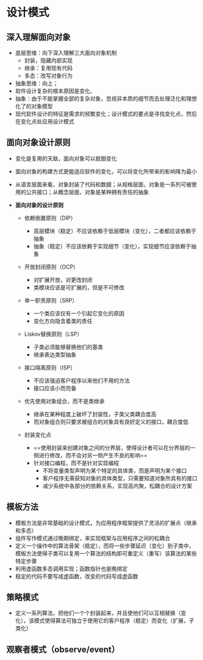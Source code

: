 #  设计模式

## 深入理解面向对象

- 底层思维：向下深入理解三大面向对象机制
  - 封装，隐藏内部实现
  - 继承：复用现有代码
  - 多态：改写对象行为
- 抽象思维：向上；
- 软件设计复杂的根本原因是变化、
- 抽象：由于不能掌握全部的复杂对象，忽视非本质的细节而去处理泛化和理想化了的对象模型
- 现代软件设计的特征是需求的频繁变化；设计模式的要点是寻找变化点，然后在变化点处应用设计模式

## 面向对象设计原则

- 变化是复用的天敌，面向对象可以抵御变化

- 面向对象的构建方式更能适应软件的变化，可以将变化所带来的影响降为最小

- 从语言层面来看，对象封装了代码和数据；从规格层面，对象是一系列可被使用的公共接口；从概念层面，对象是某种拥有责任的抽象

- **面向对象的设计原则**

  - 依赖倒置原则（DIP）
    - 高层模块（稳定）不应该依赖于低层模块（变化），二者都应该依赖于抽象
    - 抽象（稳定）不应该依赖于实现细节（变化），实现细节应该依赖于抽象

  - 开放封闭原则（OCP）
    - 对扩展开放，对更改封闭
    - 类模块应该是可扩展的，但是不可修改
  - 单一职责原则（SRP）
    - 一个类应该仅有一个引起它变化的原因
    - 变化方向隐含着类的责任
  - Liskov替换原则（LSP）
    - 子类必须能够替换他们的基类
    - 继承表达类型抽象
  - 接口隔离原则（ISP）
    - 不应该强迫客户程序以来他们不用的方法
    - 接口应该小而完备
  - 优先使用对象组合，而不是类继承
    - 继承在某种程度上破坏了封装性，子类父类耦合度高
    - 而对象组合则只要求被组合的对象具有良好定义的接口，耦合度低
  - 封装变化点
    - ==使用封装来创建对象之间的分界层，使得设计者可以在分界层的一侧进行修改，而不会对另一侧产生不良的影响==
    - 针对接口编程，而不是针对实现编程
      - 不将变量类型声明为某个特定的具体类，而是声明为某个接口
      - 客户程序无需获知对象的具体类型，只需要知道对象所具有的接口
      - 减少系统中各部分的依赖关系，实现高内聚，松耦合的设计方案

## 模板方法

- 模板方法是非常基础的设计模式，为应用程序框架提供了灵活的扩展点（继承和多态）
- 组件写作模式通过晚期绑定，来实现框架与应用程序之间的松耦合
- 定义一个操作中的算法骨架（稳定），而将一些步骤延迟（变化）到子类中，模板方法使得子类可以复用一个算法的结构即可重定义（重写）该算法的某些特定步骤
- 利用虚函数多态调用实现；函数指针也是晚绑定
- 稳定的代码不要写成虚函数，改变的代码写成虚函数

## 策略模式

- 定义一系列算法，把他们一个个封装起来，并且使他们可以互相替换（变化），该模式使得算法可独立于使用它的客户程序（稳定）而变化（扩展，子类化）

## 观察者模式（observe/event）


